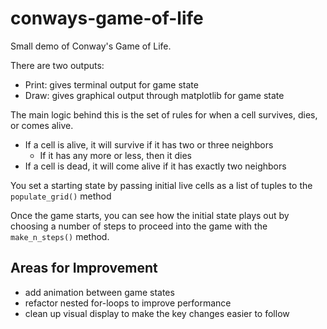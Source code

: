 # conways-game-of-life

Small demo of Conway's Game of Life.

There are two outputs:
- Print: gives terminal output for game state
- Draw: gives graphical output through matplotlib for game state

The main logic behind this is the set of rules for when a cell survives, dies, or comes alive.
- If a cell is alive, it will survive if it has two or three neighbors
  - If it has any more or less, then it dies
- If a cell is dead, it will come alive if it has exactly two neighbors

You set a starting state by passing initial live cells as a list of tuples to the ```populate_grid()``` method

Once the game starts, you can see how the initial state plays out by choosing a number of steps to proceed into the
game with the ```make_n_steps()``` method.

## Areas for Improvement
- add animation between game states
- refactor nested for-loops to improve performance
- clean up visual display to make the key changes easier to follow